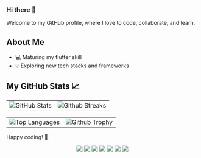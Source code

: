 ### Hi there 👋
Welcome to my GitHub profile, where I love to code, collaborate, and learn.

## About Me
- 💻 Maturing my flutter skill
- 💡 Exploring new tech stacks and frameworks

## My GitHub Stats 📈
<table>
  <tr>
    <td>
        <img src="https://github-readme-stats.vercel.app/api?username=muzalee&show_icons=true&rank_icon=github&include_all_commits=true&hide_border=true&theme=dracula&custom_title=I+Code,+Therefore+I+Am" alt="GitHub Stats">
    </td>
    <td>
        <img src="https://github-readme-streak-stats.herokuapp.com/?user=muzalee&theme=dracula&hide_border=true" alt="Github Streaks">
    </td>
  </tr>
</table>

<table>
  <tr>
    <td>
        <img src="https://github-readme-stats.vercel.app/api/top-langs/?username=muzalee&size_weight=0.5&count_weight=0.5&layout=compact&hide_border=true&theme=dracula" alt="Top Languages">
    </td>
    <td> 
        <img src="https://github-profile-trophy.vercel.app/?username=muzalee&theme=nord&no-frame=false&no-bg=false&margin-w=15&margin-h=15&column=6" alt="Github Trophy">
    </td>
  </tr>
</table>

Happy coding! 🚀

<p align="center">
  <a target="_blank" href="https://linkedin.com/in/muzallyefah"><img src="https://img.shields.io/badge/-Muzallyefah%20Fadli-4E5A66?style=flat&logo=Linkedin&logoColor=white"/></a>
  <a target="_blank" href="mailto:muzallyefah@gmail.com"><img src="https://img.shields.io/badge/-eMail-4E5A66?style=flat&logo=Gmail&logoColor=white"/></a>
  <a target="_blank" href="https://leetcode.com/muzalee"><img src="https://img.shields.io/badge/-Leetcode-4E5A66?style=flat&logo=Leetcode&logoColor=white"/></a>
  <a target="_blank" href="https://lablab.ai/u/@muzalee332"><img src="https://img.shields.io/badge/-LabLab.ai-4E5A66?style=flat&logo=joomla&logoColor=white"/></a>
  <a target="_blank" href="https://codepen.io/muzalee"><img src="https://img.shields.io/badge/-CodePen-4E5A66?style=flat&logo=codepen&logoColor=white"/></a>
  <a target="_blank" href="https://www.w3profile.com/muzalee"><img src="https://img.shields.io/badge/-w3school-4E5A66?style=flat&logo=webtrees&logoColor=white"/></a>
  <a target="_blank" href="https://www.freecodecamp.org/muzalee"><img src="https://img.shields.io/badge/-freeCodeCamp-4E5A66?style=flat&logo=freecodecamp&logoColor=white"/></a>
</p>
